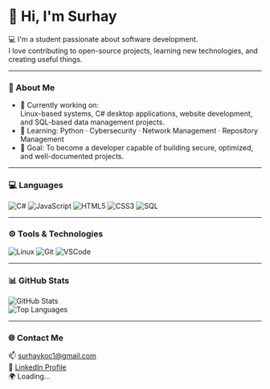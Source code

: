 # 👋 Hi, I'm Surhay

💻 I'm a student passionate about software development.  
I love contributing to open-source projects, learning new technologies, and creating useful things.

---

### 🚀 About Me
- 🔭 Currently working on:  
  Linux-based systems, C# desktop applications, website development, and SQL-based data management projects.  
- 🌱 Learning: Python · Cybersecurity · Network Management · Repository Management  
- 🎯 Goal: To become a developer capable of building secure, optimized, and well-documented projects.  

---

### 💻 Languages  
![C#](https://img.shields.io/badge/C%23-239120?style=flat&logo=c-sharp&logoColor=white)
![JavaScript](https://img.shields.io/badge/JavaScript-F7DF1E?style=flat&logo=javascript&logoColor=black)
![HTML5](https://img.shields.io/badge/HTML5-E34F26?style=flat&logo=html5&logoColor=white)
![CSS3](https://img.shields.io/badge/CSS3-1572B6?style=flat&logo=css3&logoColor=white)
![SQL](https://img.shields.io/badge/SQL-336791?style=flat&logo=postgresql&logoColor=white)

---

### ⚙️ Tools & Technologies  
![Linux](https://img.shields.io/badge/Linux-FCC624?style=flat&logo=linux&logoColor=black)
![Git](https://img.shields.io/badge/Git-F05032?style=flat&logo=git&logoColor=white)
![VSCode](https://img.shields.io/badge/VS%20Code-0078d7?style=flat&logo=visual-studio-code&logoColor=white)

---

### 📊 GitHub Stats  

![GitHub Stats](https://github-readme-stats.vercel.app/api?username=SurhayKoc&show_icons=true&theme=tokyonight)  
![Top Languages](https://github-readme-stats.vercel.app/api/top-langs/?username=SurhayKoc&layout=compact&theme=tokyonight)

---

### 🌐 Contact Me  
📫 surhaykoc1@gmail.com  
💼 [LinkedIn Profile](https://www.linkedin.com/in/surhay-%C5%9Fenokur-778120361/)  
🌍 Loading...
